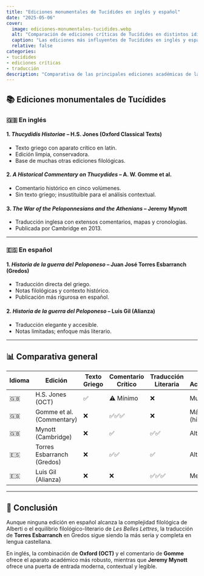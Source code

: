 ```yaml
---
title: "Ediciones monumentales de Tucídides en inglés y español"
date: "2025-05-06"
cover:
  image: ediciones-monumentales-tucidides.webp
  alt: "Comparación de ediciones críticas de Tucídides en distintos idiomas"
  caption: "Las ediciones más influyentes de Tucídides en inglés y español, desde Oxford hasta Gredos."
  relative: false
categories:
- tucídides
- ediciones críticas
- traducción
description: "Comparativa de las principales ediciones académicas de la Historia de la guerra del Peloponeso de Tucídides disponibles en inglés y español, incluyendo Oxford, Gomme, Gredos y Cambridge."
---
```


## 📚 Ediciones monumentales de Tucídides

### 🇬🇧 En inglés

#### 1. *Thucydidis Historiae* – H.S. Jones (Oxford Classical Texts)
- Texto griego con aparato crítico en latín.
- Edición limpia, conservadora.
- Base de muchas otras ediciones filológicas.

#### 2. *A Historical Commentary on Thucydides* – A. W. Gomme et al.
- Comentario histórico en cinco volúmenes.
- Sin texto griego; insustituible para el análisis contextual.

#### 3. *The War of the Peloponnesians and the Athenians* – Jeremy Mynott
- Traducción inglesa con extensos comentarios, mapas y cronologías.
- Publicada por Cambridge en 2013.

---

### 🇪🇸 En español

#### 1. *Historia de la guerra del Peloponeso* – Juan José Torres Esbarranch (Gredos)
- Traducción directa del griego.
- Notas filológicas y contexto histórico.
- Publicación más rigurosa en español.

#### 2. *Historia de la guerra del Peloponeso* – Luis Gil (Alianza)
- Traducción elegante y accesible.
- Notas limitadas; enfoque más literario.

---

## 📊 Comparativa general

| Idioma | Edición                            | Texto Griego | Comentario Crítico | Traducción Literaria | Nivel Académico |
|--------|------------------------------------|---------------|---------------------|-----------------------|------------------|
| 🇬🇧     | H.S. Jones (OCT)                  | ✅            | ⚠️ Mínimo           | ❌                    | Muy alto         |
| 🇬🇧     | Gomme et al. (Commentary)         | ❌            | ✅✅✅               | ❌                    | Máximo (histórico) |
| 🇬🇧     | Mynott (Cambridge)                | ❌            | ✅                  | ✅✅                  | Alto             |
| 🇪🇸     | Torres Esbarranch (Gredos)        | ❌            | ✅✅                | ✅                    | Alto             |
| 🇪🇸     | Luis Gil (Alianza)                | ❌            | ❌                  | ✅✅✅                | Medio            |

---

## 📝 Conclusión

Aunque ninguna edición en español alcanza la complejidad filológica de Alberti o el equilibrio filológico-literario de *Les Belles Lettres*, la traducción de **Torres Esbarranch** en Gredos sigue siendo la más seria y completa en lengua castellana.

En inglés, la combinación de **Oxford (OCT)** y el comentario de **Gomme** ofrece el aparato académico más robusto, mientras que **Jeremy Mynott** ofrece una puerta de entrada moderna, contextual y legible.

